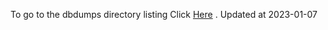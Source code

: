 To go to the dbdumps directory listing Click [Here](https://ipfs.io/ipfs/bafkreigyorpt26jkg53pt7kt4nutbuchcuwmw2ioyrk7cclwlhxpk5f7xm) . Updated at 2023-01-07